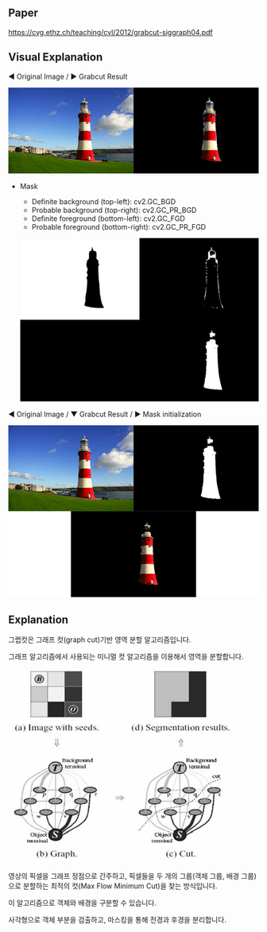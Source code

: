 ## Paper

https://cvg.ethz.ch/teaching/cvl/2012/grabcut-siggraph04.pdf

## Visual Explanation

◀ Original Image / ▶ Grabcut Result

![grabcut-1](../exec_contents/grabcut-1.webp)

* Mask 
  * Definite background (top-left): cv2.GC_BGD 
  * Probable background (top-right): cv2.GC_PR_BGD 
  * Definite foreground (bottom-left): cv2.GC_FGD 
  * Probable foreground (bottom-right): cv2.GC_PR_FGD

  ![grabcut-2](../exec_contents/grabcut-2.webp)

◀ Original Image / ▼ Grabcut Result  / ▶ Mask initialization

![grabcut-3](../exec_contents/grabcut-3.webp)


## Explanation

그랩컷은 그래프 컷(graph cut)기반 영역 분할 알고리즘입니다.

그래프 알고리즘에서 사용되는 미니멀 컷 알고리즘을 이용해서 영역을 분할합니다.

![grabcut-5](../exec_contents/grabcut-5.jpg)

영상의 픽셀을 그래프 정점으로 간주하고, 픽셀들을 두 개의 그룹(객체 그룹, 배경 그룹)으로 분할하는 최적의 컷(Max Flow Minimum Cut)을 찾는 방식입니다.

이 알고리즘으로 객체와 배경을 구분할 수 있습니다.

사각형으로 객체 부분을 검출하고, 마스킹을 통해 전경과 후경을 분리합니다.
